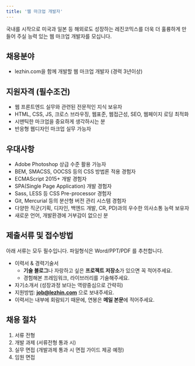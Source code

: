 ```yaml
---
title: '웹 마크업 개발자'
---
```

국내를 시작으로 미국과 일본 등 해외로도 성장하는 레진코믹스를 더욱 더 훌륭하게 만들어 주실 능력 있는 웹 마크업 개발자를 모십니다.

## 채용분야

- lezhin.com을 함께 개발할 웹 마크업 개발자 (경력 3년이상)

## 지원자격 (필수조건)

- 웹 프론트엔드 실무와 관련된 전문적인 지식 보유자
- HTML, CSS, JS, 크로스 브라우징, 웹표준, 웹접근성, SEO, 웹페이지 로딩 최적화 
- 시맨틱한 마크업을 중요하게 생각하시는 분
- 반응형 웹디자인 마크업 실무 가능자

## 우대사항

- Adobe Photoshop 상급 수준 활용 가능자
- BEM, SMACSS, OOCSS 등의 CSS 방법론 적용 경험자
- ECMAScript 2015+ 개발 경험자
- SPA(Single Page Application) 개발 경험자
- Sass, LESS 등 CSS Pre-processor 경험자
- Git, Mercurial 등의 분산형 버전 관리 시스템 경험자
- 다양한 직군(기획, 디자인, 백엔드 개발, CR, PD)과의 우수한 의사소통 능력 보유자
- 새로운 언어, 개발환경에 거부감이 없으신 분

## 제출서류 및 접수방법

아래 서류는 모두 필수입니다. 파일형식은 Word/PPT/PDF 를 추천합니다.

- 이력서 & 경력기술서 
  - **기술 블로그**나 자랑하고 싶은 **프로젝트 저장소**가 있으면 꼭 적어주세요.
  - 경험해본 프레임워크, 라이브러리를 기술해주세요.
- 자기소개서 (성장과정 보다는 역량중심으로 간략히)
- 지원방법: **job@lezhin.com** 으로 보내주세요.
- 이력서는 내부에 회람되기 때문에, 연봉은 **메일 본문**에 적어주세요.

## 채용 절차

1. 서류 전형
2. 개발 과제 (서류전형 통과 시)
3. 실무 면접 (개발과제 통과 시 면접 가이드 제공 예정)
4. 임원 면접 
